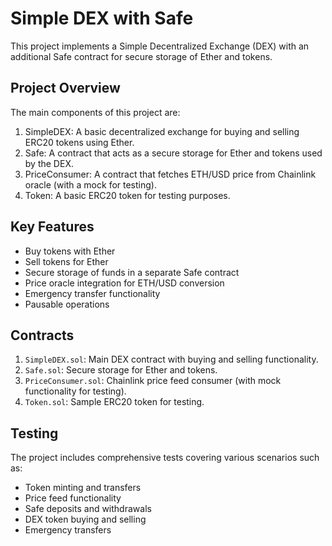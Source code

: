 # Simple DEX with Safe

This project implements a Simple Decentralized Exchange (DEX) with an additional Safe contract for secure storage of Ether and tokens.

## Project Overview

The main components of this project are:

1. SimpleDEX: A basic decentralized exchange for buying and selling ERC20 tokens using Ether.
2. Safe: A contract that acts as a secure storage for Ether and tokens used by the DEX.
3. PriceConsumer: A contract that fetches ETH/USD price from Chainlink oracle (with a mock for testing).
4. Token: A basic ERC20 token for testing purposes.

## Key Features

- Buy tokens with Ether
- Sell tokens for Ether
- Secure storage of funds in a separate Safe contract
- Price oracle integration for ETH/USD conversion
- Emergency transfer functionality
- Pausable operations

## Contracts

1. `SimpleDEX.sol`: Main DEX contract with buying and selling functionality.
2. `Safe.sol`: Secure storage for Ether and tokens.
3. `PriceConsumer.sol`: Chainlink price feed consumer (with mock functionality for testing).
4. `Token.sol`: Sample ERC20 token for testing.

## Testing

The project includes comprehensive tests covering various scenarios such as:
- Token minting and transfers
- Price feed functionality
- Safe deposits and withdrawals
- DEX token buying and selling
- Emergency transfers

